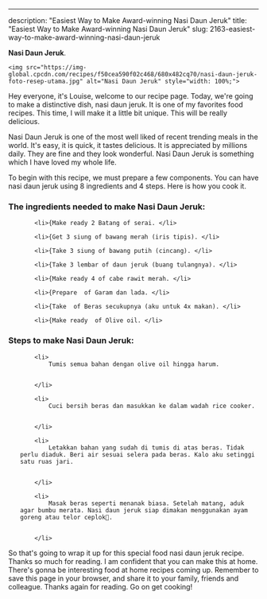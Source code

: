 ---
description: "Easiest Way to Make Award-winning Nasi Daun Jeruk"
title: "Easiest Way to Make Award-winning Nasi Daun Jeruk"
slug: 2163-easiest-way-to-make-award-winning-nasi-daun-jeruk

<p>
	<strong>Nasi Daun Jeruk</strong>. 
	
</p>
<p>
	
	<img src="https://img-global.cpcdn.com/recipes/f50cea590f02c468/680x482cq70/nasi-daun-jeruk-foto-resep-utama.jpg" alt="Nasi Daun Jeruk" style="width: 100%;">
	
	
</p>
<p>
	Hey everyone, it's Louise, welcome to our recipe page. Today, we're going to make a distinctive dish, nasi daun jeruk. It is one of my favorites food recipes. This time, I will make it a little bit unique. This will be really delicious.
</p>
	
<p>
	
</p>
<p>
	Nasi Daun Jeruk is one of the most well liked of recent trending meals in the world. It's easy, it is quick, it tastes delicious. It is appreciated by millions daily. They are fine and they look wonderful. Nasi Daun Jeruk is something which I have loved my whole life.
</p>

<p>
To begin with this recipe, we must prepare a few components. You can have nasi daun jeruk using 8 ingredients and 4 steps. Here is how you cook it.
</p>

<h3>The ingredients needed to make Nasi Daun Jeruk:</h3>

<ol>
	
		<li>{Make ready 2 Batang of serai. </li>
	
		<li>{Get 3 siung of bawang merah (iris tipis). </li>
	
		<li>{Take 3 siung of bawang putih (cincang). </li>
	
		<li>{Take 3 lembar of daun jeruk (buang tulangnya). </li>
	
		<li>{Make ready 4 of cabe rawit merah. </li>
	
		<li>{Prepare  of Garam dan lada. </li>
	
		<li>{Take  of Beras secukupnya (aku untuk 4x makan). </li>
	
		<li>{Make ready  of Olive oil. </li>
	
</ol>
<p>
	
</p>

<h3>Steps to make Nasi Daun Jeruk:</h3>

<ol>
	
		<li>
			Tumis semua bahan dengan olive oil hingga harum.
			
			
		</li>
	
		<li>
			Cuci bersih beras dan masukkan ke dalam wadah rice cooker.
			
			
		</li>
	
		<li>
			Letakkan bahan yang sudah di tumis di atas beras. Tidak perlu diaduk. Beri air sesuai selera pada beras. Kalo aku setinggi satu ruas jari.
			
			
		</li>
	
		<li>
			Masak beras seperti menanak biasa. Setelah matang, aduk agar bumbu merata. Nasi daun jeruk siap dimakan menggunakan ayam goreng atau telor ceplok🤗.
			
			
		</li>
	
</ol>

<p>
	
</p>

<p>
	So that's going to wrap it up for this special food nasi daun jeruk recipe. Thanks so much for reading. I am confident that you can make this at home. There's gonna be interesting food at home recipes coming up. Remember to save this page in your browser, and share it to your family, friends and colleague. Thanks again for reading. Go on get cooking!
</p>
